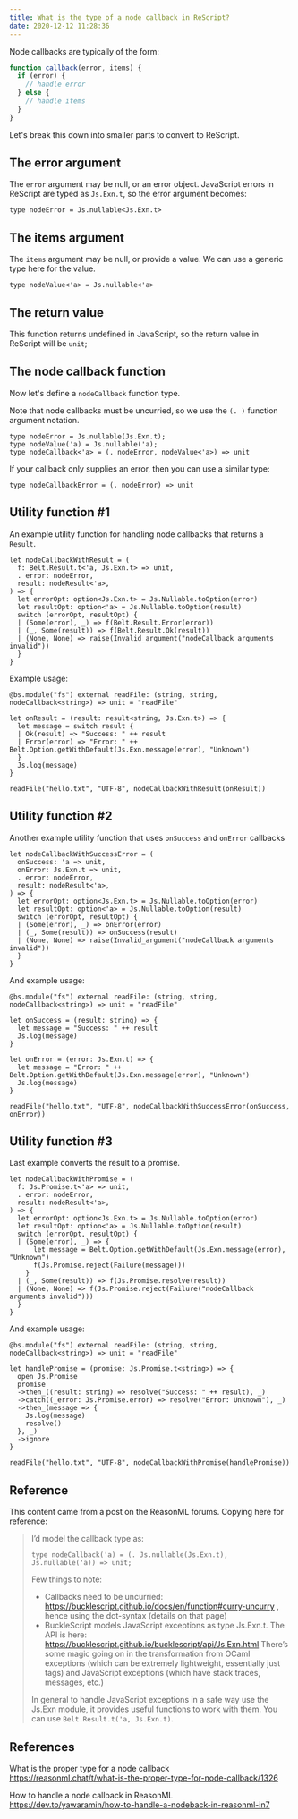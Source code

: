 ```yaml
---
title: What is the type of a node callback in ReScript?
date: 2020-12-12 11:28:36
---
```


Node callbacks are typically of the form:

```js
function callback(error, items) {
  if (error) {
    // handle error
  } else {
    // handle items
  }
}
```

Let's break this down into smaller parts to convert to ReScript.

## The error argument

The `error` argument may be null, or an error object. JavaScript errors in ReScript are typed as `Js.Exn.t`, so the error argument becomes:

```re
type nodeError = Js.nullable<Js.Exn.t>
```

## The items argument

The `items` argument may be null, or provide a value. We can use a generic type here for the value.

```re
type nodeValue<'a> = Js.nullable<'a>
```

## The return value

This function returns undefined in JavaScript, so the return value in ReScript will be `unit`;

## The node callback function

Now let's define a `nodeCallback` function type.

Note that node callbacks must be uncurried, so we use the `(. )` function argument notation.

```reasonml
type nodeError = Js.nullable(Js.Exn.t);
type nodeValue('a) = Js.nullable('a);
type nodeCallback<'a> = (. nodeError, nodeValue<'a>) => unit
```

If your callback only supplies an error, then you can use a similar type:

```re
type nodeCallbackError = (. nodeError) => unit
```

## Utility function #1

An example utility function for handling node callbacks that returns a `Result`.

```re
let nodeCallbackWithResult = (
  f: Belt.Result.t<'a, Js.Exn.t> => unit,
  . error: nodeError,
  result: nodeResult<'a>,
) => {
  let errorOpt: option<Js.Exn.t> = Js.Nullable.toOption(error)
  let resultOpt: option<'a> = Js.Nullable.toOption(result)
  switch (errorOpt, resultOpt) {
  | (Some(error), _) => f(Belt.Result.Error(error))
  | (_, Some(result)) => f(Belt.Result.Ok(result))
  | (None, None) => raise(Invalid_argument("nodeCallback arguments invalid"))
  }
}
```

Example usage:

```re
@bs.module("fs") external readFile: (string, string, nodeCallback<string>) => unit = "readFile"

let onResult = (result: result<string, Js.Exn.t>) => {
  let message = switch result {
  | Ok(result) => "Success: " ++ result
  | Error(error) => "Error: " ++ Belt.Option.getWithDefault(Js.Exn.message(error), "Unknown")
  }
  Js.log(message)
}

readFile("hello.txt", "UTF-8", nodeCallbackWithResult(onResult))
```

## Utility function #2

Another example utility function that uses `onSuccess` and `onError` callbacks

```re
let nodeCallbackWithSuccessError = (
  onSuccess: 'a => unit,
  onError: Js.Exn.t => unit,
  . error: nodeError,
  result: nodeResult<'a>,
) => {
  let errorOpt: option<Js.Exn.t> = Js.Nullable.toOption(error)
  let resultOpt: option<'a> = Js.Nullable.toOption(result)
  switch (errorOpt, resultOpt) {
  | (Some(error), _) => onError(error)
  | (_, Some(result)) => onSuccess(result)
  | (None, None) => raise(Invalid_argument("nodeCallback arguments invalid"))
  }
}
```

And example usage:

```re
@bs.module("fs") external readFile: (string, string, nodeCallback<string>) => unit = "readFile"

let onSuccess = (result: string) => {
  let message = "Success: " ++ result
  Js.log(message)
}

let onError = (error: Js.Exn.t) => {
  let message = "Error: " ++ Belt.Option.getWithDefault(Js.Exn.message(error), "Unknown")
  Js.log(message)
}

readFile("hello.txt", "UTF-8", nodeCallbackWithSuccessError(onSuccess, onError))
```

## Utility function #3

Last example converts the result to a promise.

```re
let nodeCallbackWithPromise = (
  f: Js.Promise.t<'a> => unit,
  . error: nodeError,
  result: nodeResult<'a>,
) => {
  let errorOpt: option<Js.Exn.t> = Js.Nullable.toOption(error)
  let resultOpt: option<'a> = Js.Nullable.toOption(result)
  switch (errorOpt, resultOpt) {
  | (Some(error), _) => {
      let message = Belt.Option.getWithDefault(Js.Exn.message(error), "Unknown")
      f(Js.Promise.reject(Failure(message)))
    }
  | (_, Some(result)) => f(Js.Promise.resolve(result))
  | (None, None) => f(Js.Promise.reject(Failure("nodeCallback arguments invalid")))
  }
}
```

And example usage:

```re
@bs.module("fs") external readFile: (string, string, nodeCallback<string>) => unit = "readFile"

let handlePromise = (promise: Js.Promise.t<string>) => {
  open Js.Promise
  promise
  ->then_((result: string) => resolve("Success: " ++ result), _)
  ->catch((_error: Js.Promise.error) => resolve("Error: Unknown"), _)
  ->then_(message => {
    Js.log(message)
    resolve()
  }, _)
  ->ignore
}

readFile("hello.txt", "UTF-8", nodeCallbackWithPromise(handlePromise))
```

## Reference

This content came from a post on the ReasonML forums. Copying here for reference:

> I’d model the callback type as:
>
> `type nodeCallback('a) = (. Js.nullable(Js.Exn.t), Js.nullable('a)) => unit;`
>
> Few things to note:
>
> - Callbacks need to be uncurried: https://bucklescript.github.io/docs/en/function#curry-uncurry , hence using the dot-syntax (details on that page)
> - BuckleScript models JavaScript exceptions as type Js.Exn.t. The API is here: https://bucklescript.github.io/bucklescript/api/Js.Exn.html
>   There’s some magic going on in the transformation from OCaml exceptions (which can be extremely lightweight, essentially just tags) and JavaScript exceptions (which have stack traces, messages, etc.)
>
> In general to handle JavaScript exceptions in a safe way use the Js.Exn module, it provides useful functions to work with them. You can use `Belt.Result.t('a, Js.Exn.t)`.

## References

What is the proper type for a node callback  
https://reasonml.chat/t/what-is-the-proper-type-for-node-callback/1326

How to handle a node callback in ReasonML  
https://dev.to/yawaramin/how-to-handle-a-nodeback-in-reasonml-in7

